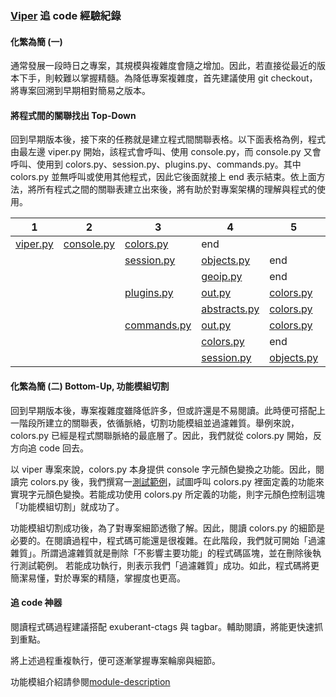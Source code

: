 ### [Viper](https://github.com/viper-framework/viper) 追 code 經驗紀錄

#### 化繁為簡 (一)

通常發展一段時日之專案，其規模與複雜度會隨之增加。因此，若直接從最近的版本下手，則較難以掌握精髓。為降低專案複雜度，首先建議使用 git checkout，將專案回溯到早期相對簡易之版本。

#### 將程式間的關聯找出 Top-Down

回到早期版本後，接下來的任務就是建立程式間關聯表格。以下面表格為例，程式由最左邊 viper.py 開始，該程式會呼叫、使用 console.py，而 console.py 又會呼叫、使用到 colors.py、session.py、plugins.py、commands.py。其中 colors.py 並無呼叫或使用其他程式，因此它後面就接上 end 表示結束。依上面方法，將所有程式之間的關聯表建立出來後，將有助於對專案架構的理解與程式的使用。

| 1                    | 2                                | 3                                  | 4                                   | 5                                | 6   |
|----------------------|----------------------------------|------------------------------------|-------------------------------------|----------------------------------|-----|
| [viper.py](viper.py) | [console.py](konsole/console.py) | [colors.py](konsole/colors.py)     | end                                 |                                  |     |
|                      |                                  | [session.py](konsole/session.py)   | [objects.py](konsole/objects.py)    | end                              |     |
|                      |                                  |                                    | [geoip.py](konsole/geoip/geoip.py)  | end                              |     |
|                      |                                  | [plugins.py](konsole/plugins.py)   | [out.py](konsole/out.py)            | [colors.py](konsole/colors.py)   | end |
|                      |                                  |                                    | [abstracts.py](konsole/abstract.py) | [colors.py](konsole/colors.py)   | end |
|                      |                                  | [commands.py](konsole/commands.py) | [out.py](konsole/abstracts.py)       | [colors.py](konsole/colors.py)   | end |
|                      |                                  |                                    | [colors.py](konsole/colors.py)      | end                              |     |
|                      |                                  |                                    | [session.py](konsole/session.py)    | [objects.py](konsole/objects.py) | end |

#### 化繁為簡 (二) Bottom-Up, 功能模組切割

回到早期版本後，專案複雜度雖降低許多，但或許還是不易閱讀。此時便可搭配上一階段所建立的關聯表，依循脈絡，切割功能模組並過濾雜質。舉例來說，colors.py 已經是程式關聯脈絡的最底層了。因此，我們就從 colors.py 開始，反方向追 code 回去。

以 viper 專案來說，colors.py 本身提供 console 字元顏色變換之功能。因此，閱讀完 colors.py 後，我們撰寫一[測試範例](color-example.py)，試圖呼叫 colors.py 裡面定義的功能來實現字元顏色變換。若能成功使用 colors.py 所定義的功能，則字元顏色控制這塊「功能模組切割」就成功了。

功能模組切割成功後，為了對專案細節透徹了解。因此，閱讀 colors.py 的細節是必要的。在閱讀過程中，程式碼可能還是很複雜。在此階段，我們就可開始「過濾雜質」。所謂過濾雜質就是刪除「不影響主要功能」的程式碼區塊，並在刪除後執行測試範例。 若能成功執行，則表示我們「過濾雜質」成功。如此，程式碼將更簡潔易懂，對於專案的精隨，掌握度也更高。

#### 追 code 神器

閱讀程式碼過程建議搭配 exuberant-ctags 與 tagbar。輔助閱讀，將能更快速抓到重點。

將上述過程重複執行，便可逐漸掌握專案輪廓與細節。

功能模組介紹請參閱[module-description](https://github.com/deanboole/viper-trace/tree/master/module-description)
